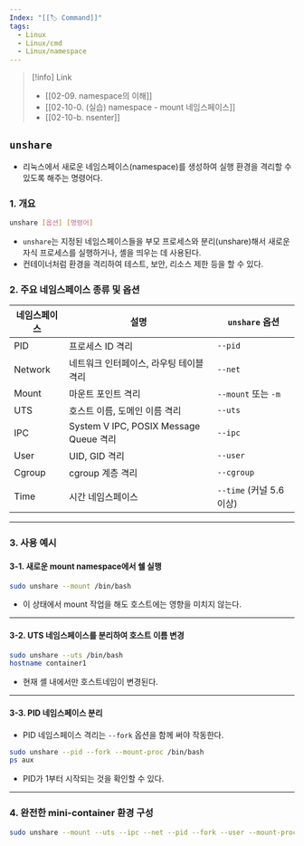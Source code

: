 ```yaml
---
Index: "[[🏷 Command]]"
tags:
  - Linux
  - Linux/cmd
  - Linux/namespace
---
```

>[!info] Link
>- [[02-09. namespace의 이해]]
>- [[02-10-0. (실습) namespace - mount 네임스페이스]]
>- [[02-10-b. nsenter]]

## `unshare`
- 리눅스에서 새로운 네임스페이스(namespace)를 생성하여 실행 환경을 격리할 수 있도록 해주는 명령어다.

### 1. 개요

```bash
unshare [옵션] [명령어]
```
- `unshare`는 지정된 네임스페이스들을 부모 프로세스와 분리(unshare)해서
  새로운 자식 프로세스를 실행하거나, 셸을 띄우는 데 사용된다.
- 컨테이너처럼 환경을 격리하여 테스트, 보안, 리소스 제한 등을 할 수 있다.

###  2. 주요 네임스페이스 종류 및 옵션

| 네임스페이스  | 설명                                   | `unshare` 옵션         |
| ------- | ------------------------------------ | -------------------- |
| PID     | 프로세스 ID 격리                           | `--pid`              |
| Network | 네트워크 인터페이스, 라우팅 테이블 격리               | `--net`              |
| Mount   | 마운트 포인트 격리                           | `--mount` 또는 `-m`    |
| UTS     | 호스트 이름, 도메인 이름 격리                    | `--uts`              |
| IPC     | System V IPC, POSIX Message Queue 격리 | `--ipc`              |
| User    | UID, GID 격리                          | `--user`             |
| Cgroup  | cgroup 계층 격리                         | `--cgroup`           |
| Time    | 시간 네임스페이스                            | `--time` (커널 5.6 이상) |

---

### 3. 사용 예시

#### 3-1. 새로운 mount namespace에서 쉘 실행

```bash
sudo unshare --mount /bin/bash
```
- 이 상태에서 mount 작업을 해도 호스트에는 영향을 미치지 않는다.

---

#### 3-2. UTS 네임스페이스를 분리하여 호스트 이름 변경

```bash
sudo unshare --uts /bin/bash
hostname container1
```
- 현재 셸 내에서만 호스트네임이 변경된다.

---

#### 3-3. PID 네임스페이스 분리
- PID 네임스페이스 격리는 `--fork` 옵션을 함께 써야 작동한다.

```bash
sudo unshare --pid --fork --mount-proc /bin/bash
ps aux
```
- PID가 1부터 시작되는 것을 확인할 수 있다.


---

### 4. 완전한 mini-container 환경 구성

```bash
sudo unshare --mount --uts --ipc --net --pid --fork --user --mount-proc /bin/bash
```





